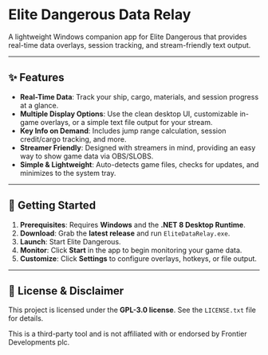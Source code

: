 ﻿# Elite Dangerous Data Relay

A lightweight Windows companion app for Elite Dangerous that provides real-time data overlays, session tracking, and stream-friendly text output.

---

## ✨ Features

-   **Real-Time Data**: Track your ship, cargo, materials, and session progress at a glance.
-   **Multiple Display Options**: Use the clean desktop UI, customizable in-game overlays, or a simple text file output for your stream.
-   **Key Info on Demand**: Includes jump range calculation, session credit/cargo tracking, and more.
-   **Streamer Friendly**: Designed with streamers in mind, providing an easy way to show game data via OBS/SLOBS.
-   **Simple & Lightweight**: Auto-detects game files, checks for updates, and minimizes to the system tray.

---

## 🚀 Getting Started

1.  **Prerequisites**: Requires **Windows** and the **.NET 8 Desktop Runtime**.
2.  **Download**: Grab the **latest release** and run `EliteDataRelay.exe`.
3.  **Launch**: Start Elite Dangerous.
4.  **Monitor**: Click **Start** in the app to begin monitoring your game data.
5.  **Customize**: Click **Settings** to configure overlays, hotkeys, or file output.

---

## 📜 License & Disclaimer

This project is licensed under the **GPL-3.0 license**. See the `LICENSE.txt` file for details.

This is a third-party tool and is not affiliated with or endorsed by Frontier Developments plc.
